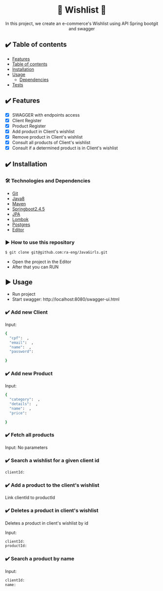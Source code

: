<h1 align="center">🚀 Wishlist 🚀</h1>
<p align="center">  In this project, we create an e-commerce's Wishlist using API Spring bootgit  and swagger
</p>

## :heavy_check_mark: Table of contents 

<!--ts-->
- [Features](#Features)
- [Table of contents ](#table-of-contents)
- [Installation](#installation)
- [Usage](#usage)
    - [Dependencies](#dependencies)
- [Tests](#tests)
<!--te-->


## :heavy_check_mark: Features

- [x] SWAGGER with endpoints access 
- [x] Client Register
- [x] Product Register
- [x] Add product in Client's wishlist
- [x] Remove product in Client's wishlist
- [x] Consult all products of Client's wishlist
- [x] Consult if a determined product is in Client's wishlist

## :heavy_check_mark: Installation

### 🛠 Technologies and Dependencies
* [Git](#Git)
* [Java8](#Java8)
* [Maven](#Maven)
* [Springboot2.4.5](#Springboot2.4.5)
* [JPA](#JPA)
* [Lombok](#Lombok)
* [Postgres](#Postgres)
* [Editor](#Editor4.5)

### :arrow_forward: How to use this repository
```bash
$ git clone git@github.com:ra-eng/JavaGirls.git
```
- Open the project in the Editor
- After that you can RUN


## :arrow_forward: Usage

- Run project
- Start swagger: http://localhost:8080/swagger-ui.html

### :heavy_check_mark: Add new Client
Input:
```bash
{
  "cpf":  , 
  "email":  ,
  "name":  ,
  "password":  
  
}
```
### :heavy_check_mark: Add new Product
Input:
```bash
{
  "category":  , 
  "details":  ,
  "name":  ,
  "price":  
  
}
```

### :heavy_check_mark: Fetch all products
Input:
No parameters

### :heavy_check_mark: Search a wishlist for a given client id
```bash
clientId: 
```

### :heavy_check_mark: Add a product to the client's wishlist
Link clientId to productId

### :heavy_check_mark: Deletes a product in client's wishlist
Deletes a product in client's wishlist by id 

Input: 
```bash
clientId: 
productId:
```
### :heavy_check_mark: Search a product by name
Input:
```bash
clientId: 
name:
```




